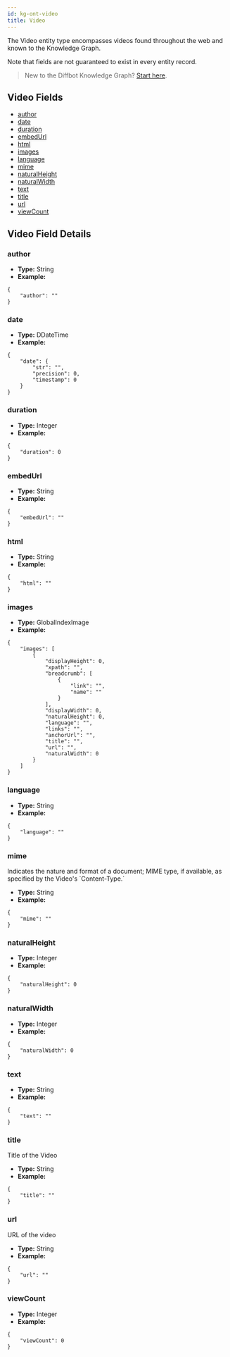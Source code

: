 ```yaml
---
id: kg-ont-video
title: Video
---
```


The Video entity type encompasses videos found throughout the web and known to the Knowledge Graph. 

Note that fields are not guaranteed to exist in every entity record.

>New to the Diffbot Knowledge Graph? [Start here](dql-quickstart).

## Video Fields
* [author](#author) 
* [date](#date) 
* [duration](#duration) 
* [embedUrl](#embedurl) 
* [html](#html) 
* [images](#images) 
* [language](#language) 
* [mime](#mime) 
* [naturalHeight](#naturalheight) 
* [naturalWidth](#naturalwidth) 
* [text](#text) 
* [title](#title) 
* [url](#url) 
* [viewCount](#viewcount) 

## Video Field Details

### author
  
* **Type:** String
* **Example:**
```
{
	"author": ""
}
```
### date
  
* **Type:** DDateTime
* **Example:**
```
{
	"date": {
		"str": "",
		"precision": 0,
		"timestamp": 0
	}
}
```
### duration
  
* **Type:** Integer
* **Example:**
```
{
	"duration": 0
}
```
### embedUrl
  
* **Type:** String
* **Example:**
```
{
	"embedUrl": ""
}
```
### html
  
* **Type:** String
* **Example:**
```
{
	"html": ""
}
```
### images
  
* **Type:** GlobalIndexImage
* **Example:**
```
{
	"images": [
		{
			"displayHeight": 0,
			"xpath": "",
			"breadcrumb": [
				{
					"link": "",
					"name": ""
				}
			],
			"displayWidth": 0,
			"naturalHeight": 0,
			"language": "",
			"links": "",
			"anchorUrl": "",
			"title": "",
			"url": "",
			"naturalWidth": 0
		}
	]
}
```
### language
  
* **Type:** String
* **Example:**
```
{
	"language": ""
}
```
### mime
  Indicates the nature and format of a document; MIME type, if available, as specified by the Video&#39;s &#x60;Content-Type.&#x60;
* **Type:** String
* **Example:**
```
{
	"mime": ""
}
```
### naturalHeight
  
* **Type:** Integer
* **Example:**
```
{
	"naturalHeight": 0
}
```
### naturalWidth
  
* **Type:** Integer
* **Example:**
```
{
	"naturalWidth": 0
}
```
### text
  
* **Type:** String
* **Example:**
```
{
	"text": ""
}
```
### title
  Title of the Video
* **Type:** String
* **Example:**
```
{
	"title": ""
}
```
### url
  URL of the video
* **Type:** String
* **Example:**
```
{
	"url": ""
}
```
### viewCount
  
* **Type:** Integer
* **Example:**
```
{
	"viewCount": 0
}
```
